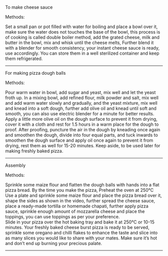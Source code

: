 To make cheese sauce 

Methods:

 Set a small pan or pot filled with water for boiling and place a bowl over it, make sure the water does not touches the base of the bowl, this process is of cooking is called double boiler method, add the grated cheese, milk and butter in the bowl, mix and whisk until the cheese melts, 
 Further blend it with a blender for smooth consistency, your instant cheese sauce is ready, use accordingly. You can store them in a well sterilized container and keep them refrigerated.
 
 --------------------------------------------------------------------------------------------------------------------------------------------------------------------------------

For making pizza dough balls

Methods:

 Pour warm water in bowl, add sugar and yeast, mix well and let the yeast froth up.
 In a mixing bowl, add refined flour, milk powder and salt, mix well and add warm water slowly and gradually, and the yeast mixture, mix well and knead into a soft dough, further add olive oil and knead until soft and smooth, you can also use electric blender for a minute for better results. 
 Apply a little more olive oil on the dough surface to prevent it from drying, cover it with a cloth and rest for 1.5 hours in a warm place for the dough to proof.
 After proofing, puncture the air in the dough by kneading once again and smoothen the dough, divide into four equal parts, and tuck inwards to smoothen the dough surface and apply oil once again to prevent it from drying, rest them as well for 15-20 minutes. Keep aside, to be used later for making freshly baked pizza.
 
 --------------------------------------------------------------------------------------------------------------------------------------------------------------------------------

Assembly 

Methods:

 Sprinkle some maize flour and flatten the dough balls with hands into a flat pizza bread.
 By the time you make the pizza, Preheat the oven at 250℃
 Use a plate and sprinkle some maize flour and place the pizza bread over it, shape the sides as shown in the video, further spread the cheese sauce, place a ready-made tortilla or homemade chapati, further apply pizza sauce, sprinkle enough amount of mozzarella cheese and place the toppings, you can use toppings as per your preference.  
 Slide in your pizza over the hot baking tray and bake it at 250℃ or 10-15 minutes.
 Your freshly baked cheese burst pizza is ready to be served, sprinkle some oregano and chilli flakes to enhance the taste and slice into as many slices you would like to share with your mates. Make sure it’s hot and don’t end up burning your precious palate.
 
 --------------------------------------------------------------------------------------------------------------------------------------------------------------------------------
